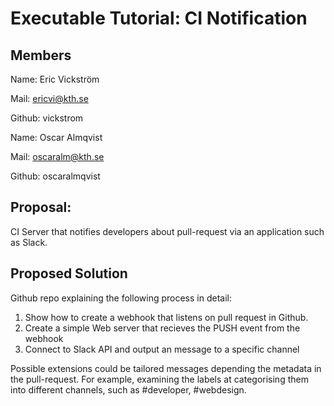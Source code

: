 
# Executable Tutorial: CI Notification 

## Members
Name: Eric Vickström 

Mail: ericvi@kth.se 

Github: vickstrom

Name: Oscar Almqvist 

Mail: oscaralm@kth.se 

Github: oscaralmqvist 

## Proposal:

CI Server that notifies developers about pull-request via an application such as Slack.

## Proposed Solution

Github repo explaining the following process in detail:

1. Show how to create a webhook that listens on pull request in Github.
2. Create a simple Web server that recieves the PUSH event from the webhook
3. Connect to Slack API and output an message to a specific channel  
  
Possible extensions could be tailored messages depending the metadata in the pull-request. For example, examining the labels at categorising them into different channels, such as #developer, #webdesign.

